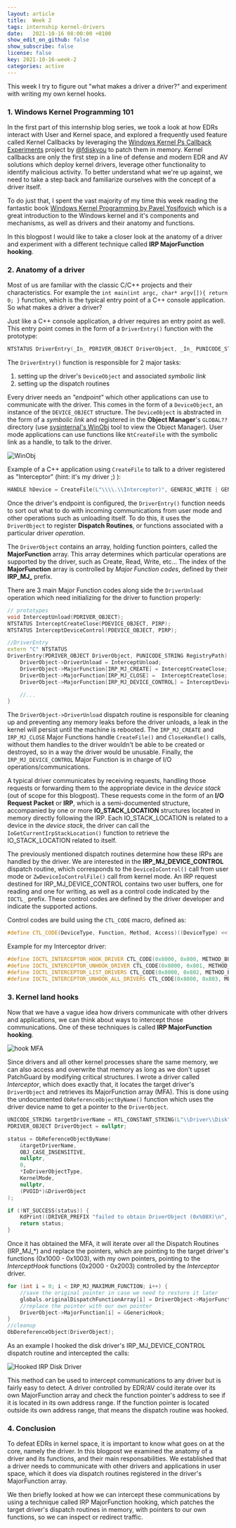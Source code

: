 ```yaml
---
layout: article
title:  Week 2
tags: internship kernel-drivers
date:   2021-10-16 08:00:00 +0100
show_edit_on_github: false
show_subscribe: false
license: false
key: 2021-10-16-week-2
categories: active
---
```


This week I try to figure out "what makes a driver a driver?" and experiment with writing my own kernel hooks.
<!--more-->

### 1. Windows Kernel Programming 101

In the first part of this internship blog series, we took a look at how EDRs interact with User and Kernel space, and explored a frequently used feature called Kernel Callbacks by leveraging the [Windows Kernel Ps Callback Experiments](http://blog.deniable.org/posts/windows-callbacks/) project by [@fdiskyou](https://twitter.com/fdiskyou) to patch them in memory. Kernel callbacks are only the first step in a line of defense and modern EDR and AV solutions which deploy kernel drivers, leverage other functionality to identify malicious activity. To better understand what we're up against, we need to take a step back and familiarize ourselves with the concept of a driver itself.

To do just that, I spent the vast majority of my time this week reading the fantastic book [Windows Kernel Programming by Pavel Yosifovich](https://www.amazon.com/Windows-Kernel-Programming-Pavel-Yosifovich/dp/1977593372) which is a great introduction to the Windows kernel and it's components and mechanisms, as well as drivers and their anatomy and functions.

In this blogpost I would like to take a closer look at the anatomy of a driver and experiment with a different technique called **IRP MajorFunction hooking**.

### 2. Anatomy of a driver

Most of us are familiar with the classic C/C++ projects and their characteristics. For example the `int main(int argc, char* argv[]){ return 0; }` function, which is the typical entry point of a C++ console application. So what makes a driver a driver?

Just like a C++ console application, a driver requires an entry point as well. This entry point comes in the form of a `DriverEntry()` function with the prototype:

```c++
NTSTATUS DriverEntry(_In_ PDRIVER_OBJECT DriverObject, _In_ PUNICODE_STRING RegistryPath);
```

The `DriverEntry()` function is responsible for 2 major tasks:
1. setting up the driver's `DeviceObject` and associated *symbolic link*
2. setting up the dispatch routines

Every driver needs an *"endpoint"* which other applications can use to communicate with the driver. This comes in the form of a `DeviceObject`, an instance of the `DEVICE_OBJECT` structure. The `DeviceObject` is abstracted in the form of a *symbolic link* and registered in the **Object Manager**'s `GLOBAL??` directory (use [sysinternal's WinObj](https://docs.microsoft.com/en-us/sysinternals/downloads/winobj) tool to view the Object Manager). User mode applications can use functions like `NtCreateFile` with the symbolic link as a handle, to talk to the driver.

![WinObj](/assets/images/winobj.png)

Example of a C++ application using `CreateFile` to talk to a driver registered as "Interceptor" (hint: it's my driver ;) ):

```c++
HANDLE hDevice = CreateFile(L"\\\\.\\Interceptor)", GENERIC_WRITE | GENERIC_READ, 0, nullptr, OPEN_EXISTING, 0, nullptr);
```

Once the driver's endpoint is configured, the `DriverEntry()` function needs to sort out what to do with incoming communications from user mode and other operations such as unloading itself. To do this, it uses the `DriverObject` to register **Dispatch Routines**, or functions associated with a particular driver *operation*.

The `DriverObject` contains an array, holding function pointers, called the **MajorFunction** array. This array determines which particular operations are supported by the driver, such as Create, Read, Write, etc... The index of the **MajorFunction** array is controlled by *Major Function codes*, defined by their **IRP_MJ_** prefix.

There are 3 main Major Function codes along side the `DriverUnload` operation which need initializing for the driver to function properly:

```c++
// prototypes
void InterceptUnload(PDRIVER_OBJECT);
NTSTATUS InterceptCreateClose(PDEVICE_OBJECT, PIRP);
NTSTATUS InterceptDeviceControl(PDEVICE_OBJECT, PIRP);

//DriverEntry
extern "C" NTSTATUS
DriverEntry(PDRIVER_OBJECT DriverObject, PUNICODE_STRING RegistryPath) {
    DriverObject->DriverUnload = InterceptUnload;
    DriverObject->MajorFunction[IRP_MJ_CREATE] = InterceptCreateClose;
    DriverObject->MajorFunction[IRP_MJ_CLOSE] =  InterceptCreateClose;
    DriverObject->MajorFunction[IRP_MJ_DEVICE_CONTROL] = InterceptDeviceControl;

    //...
}
```

The `DriverObject->DriverUnload` dispatch routine is responsible for cleaning up and preventing any memory leaks before the driver unloads, a leak in the kernel will persist until the machine is rebooted. The `IRP_MJ_CREATE` and `IRP_MJ_CLOSE` Major Functions handle `CreateFile()` and `CloseHandle()` calls, without them handles to the driver wouldn't be able to be created or destroyed, so in a way the driver would be unusable. Finally, the `IRP_MJ_DEVICE_CONTROL` Major Function is in charge of I/O operations/communications.

A typical driver communicates by receiving requests, handling those requests or forwarding them to the appropriate device in the *device stack* (out of scope for this blogpost). These requests come in the form of an **I/O Request Packet** or **IRP**, which is a semi-documented structure, accompanied by one or more **IO_STACK_LOCATION** structures located in memory directly following the IRP. Each IO_STACK_LOCATION is related to a device in the *device stack*, the driver can call the `IoGetCurrentIrpStackLocation()` function to retrieve the IO_STACK_LOCATION related to itself.

The previously mentioned dispatch routines determine how these IRPs are handled by the driver. We are interested in the **IRP_MJ_DEVICE_CONTROL** dispatch routine, which corresponds to the `DeviceIoControl()` call from user mode or `ZwDeviceIoControlFile()` call from kernel mode. An IRP request destined for IRP_MJ_DEVICE_CONTROL contains two user buffers, one for reading and one for writing, as well as a control code indicated by the `IOCTL_` prefix. These control codes are defined by the driver developer and indicate the supported actions.

Control codes are build using the `CTL_CODE` macro, defined as: 

```c++
#define CTL_CODE(DeviceType, Function, Method, Access)((DeviceType) << 16 | ((Access) << 14) | ((Function) << 2) | (Method))
```

Example for my Interceptor driver:

```c++
#define IOCTL_INTERCEPTOR_HOOK_DRIVER CTL_CODE(0x8000, 0x800, METHOD_BUFFERED, FILE_ANY_ACCESS)
#define IOCTL_INTERCEPTOR_UNHOOK_DRIVER CTL_CODE(0x8000, 0x801, METHOD_BUFFERED, FILE_ANY_ACCESS)
#define IOCTL_INTERCEPTOR_LIST_DRIVERS CTL_CODE(0x8000, 0x802, METHOD_BUFFERED, FILE_ANY_ACCESS)
#define IOCTL_INTERCEPTOR_UNHOOK_ALL_DRIVERS CTL_CODE(0x8000, 0x803, METHOD_BUFFERED, FILE_ANY_ACCESS)
```

### 3. Kernel land hooks

Now that we have a vague idea how drivers communicate with other drivers and applications, we can think about ways to intercept those communications. One of these techniques is called **IRP MajorFunction hooking**.

![hook MFA](/assets/images/hook-mfa.png)

Since drivers and all other kernel processes share the same memory, we can also access and overwrite that memory as long as we don't upset PatchGuard by modifying critical structures. I wrote a driver called *Interceptor*, which does exactly that, it locates the target driver's `DriverObject` and retrieves its MajorFunction array (MFA). This is done using the undocumented `ObReferenceObjectByName()` function which uses the driver device name to get a pointer to the `DriverObject`.

```c++
UNICODE_STRING targetDriverName = RTL_CONSTANT_STRING(L"\\Driver\\Disk");
PDRIVER_OBJECT DriverObject = nullptr;

status = ObReferenceObjectByName(
	&targetDriverName,
	OBJ_CASE_INSENSITIVE,
	nullptr,
	0,
	*IoDriverObjectType,
	KernelMode,
	nullptr,
	(PVOID*)&DriverObject
);

if (!NT_SUCCESS(status)) {
	KdPrint((DRIVER_PREFIX "failed to obtain DriverObject (0x%08X)\n", status));
	return status;
}
```

Once it has obtained the MFA, it will iterate over all the Dispatch Routines (IRP_MJ_*) and replace the pointers, which are pointing to the target driver's functions (0x1000 - 0x1003), with my own pointers, pointing to the *InterceptHook* functions (0x2000 - 0x2003) controlled by the *Interceptor* driver.

```c++
for (int i = 0; i < IRP_MJ_MAXIMUM_FUNCTION; i++) {
    //save the original pointer in case we need to restore it later
	globals.originalDispatchFunctionArray[i] = DriverObject->MajorFunction[i];
    //replace the pointer with our own pointer
	DriverObject->MajorFunction[i] = &GenericHook;
}
//cleanup
ObDereferenceObject(DriverObject);
```

As an example I hooked the disk driver's IRP_MJ_DEVICE_CONTROL dispatch routine and intercepted the calls:

![Hooked IRP Disk Driver](/assets/images/hooked-irp-disk-driver.png)

This method can be used to intercept communications to any driver but is fairly easy to detect. A driver controlled by EDR/AV could iterate over its own MajorFunction array and check the function pointer's address to see if it is located in its own address range. If the function pointer is located outside its own address range, that means the dispatch routine was hooked.

### 4. Conclusion

To defeat EDRs in kernel space, it is important to know what goes on at the core, namely the driver. In this blogpost we examined the anatomy of a driver and its functions, and their main responsabilities. We established that a driver needs to communicate with other drivers and applications in user space, which it does via dispatch routines registered in the driver's MajorFunction array. 

We then briefly looked at how we can intercept these communications by using a technique called IRP MajorFunction hooking, which patches the target driver's dispatch routines in memory, with pointers to our own functions, so we can inspect or redirect traffic.